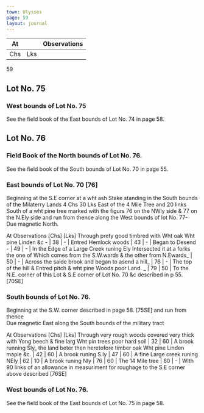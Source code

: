 ```yaml
---
town: Ulysses
page: 59
layout: journal
---
```


| At |    | Observations |
| -- | -- | ------------ |
| Chs | Lks | |

59

## Lot No. 75

### West bounds of Lot No. 75

See the field book of the East bounds of Lot No. 74 in page 58.

## Lot No. 76

### Field Book of the North bounds of Lot No. 76.

See the field book of the South bounds of Lot No. 70 in page 55.

### East bounds of Lot No. 70 [76]

Beginning at the S.E corner at a wht ash Stake standing in the South
bounds of the Milaterry Lands 4 Chs 30 Lks East of the 4 Mile Tree and 20 links South of a wht pine tree marked with the figurs 76 on the NWly side & 77 on the N.Ely side and
run from thence along the West bounds of lot No. 77- Due magnetic North.

At      Observations
[Chs]  [Lks]
Through prety good timbred with Wht oak Wht pine Linden &c -
| 38 | - | Entred Hemlock woods
| 43 | - | Began to Desend -
| 49 | - | In the Edge of a Large Creek runing Ely Intersected it at a forks the one of Which
comes from the S.W.wards & the other from N.Ewards_
| 50 | - | Across the saide brook and began to asend a hill_
| 76 | - | The top of the hill & Entred pitch & wht pine Woods poor Land. _
| 79 | 50 | To the N.E. corner of this Lot & S.E corner of Lot No. 70 &c described in p 55.
[70SE]

### South bounds of Lot No. 76.

Beginning at the S.W. corner described in page 58. [75SE] and run from thence \
Due magnetic East along the South bounds of the military tract

At      Observations
[Chs]  [Lks]
Through very rough woods covered very thick with Yong beech & fine larg Wht
pin trees poor hard soil
| 32 | 60 | A brook running Sly_ the land beter then heretofore timber oak Wht pine Linden
maple &c.
| 42 | 60 | A brook runing S.ly
| 47 | 60 | A fine Large creek runing NEly
| 62 | 10 | A brook runing Nly
| 76 | 60 | The 14 Mile tree
| 80 | - | With 90 links of an allowance in measuriment for roughage to the S.E corner
above described [76SE]

### West bounds of Lot No. 76.

See the field book of the East bounds of Lot No. 75 in page 58.